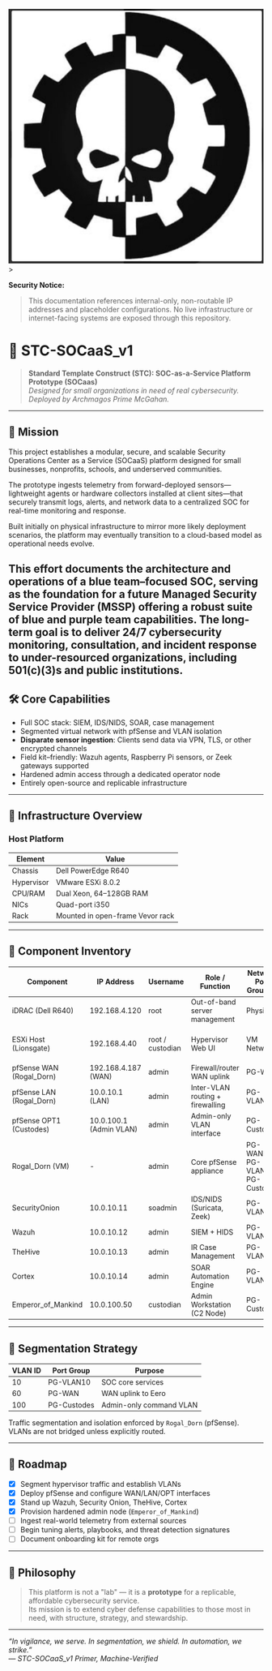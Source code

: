 ![alt text](TYML4855.JPG)> 

**Security Notice:**  
> This documentation references internal-only, non-routable IP addresses and placeholder configurations. No live infrastructure or internet-facing systems are exposed through this repository.

# 🔱 STC-SOCaaS_v1

> **Standard Template Construct (STC): SOC-as-a-Service Platform Prototype (SOCaas)**  
> *Designed for small organizations in need of real cybersecurity. Deployed by Archmagos Prime McGahan.*

---

## 📜 Mission

This project establishes a modular, secure, and scalable Security Operations Center as a Service (SOCaaS) platform designed for small businesses, nonprofits, schools, and underserved communities.

The prototype ingests telemetry from forward-deployed sensors—lightweight agents or hardware collectors installed at client sites—that securely transmit logs, alerts, and network data to a centralized SOC for real-time monitoring and response.

Built initially on physical infrastructure to mirror more likely deployment scenarios, the platform may eventually transition to a cloud-based model as operational needs evolve.

This effort documents the architecture and operations of a blue team–focused SOC, serving as the foundation for a future Managed Security Service Provider (MSSP) offering a robust suite of blue and purple team capabilities. The long-term goal is to deliver 24/7 cybersecurity monitoring, consultation, and incident response to under-resourced organizations, including 501(c)(3)s and public institutions.
---

## 🛠️ Core Capabilities

- Full SOC stack: SIEM, IDS/NIDS, SOAR, case management
- Segmented virtual network with pfSense and VLAN isolation
- **Disparate sensor ingestion**: Clients send data via VPN, TLS, or other encrypted channels
- Field kit–friendly: Wazuh agents, Raspberry Pi sensors, or Zeek gateways supported
- Hardened admin access through a dedicated operator node
- Entirely open-source and replicable infrastructure

---

## 🧱 Infrastructure Overview

### Host Platform

| Element       | Value                         |
|---------------|-------------------------------|
| Chassis       | Dell PowerEdge R640           |
| Hypervisor    | VMware ESXi 8.0.2             |
| CPU/RAM       | Dual Xeon, 64–128GB RAM       |
| NICs          | Quad-port i350                |
| Rack          | Mounted in open-frame Vevor rack |

---

## 🧾 Component Inventory

| Component                   | IP Address              | Username         | Role / Function                                | Network Port Group(s)             | Notes                                                   |
|----------------------------|--------------------------|------------------|------------------------------------------------|-----------------------------------|----------------------------------------------------------|
| iDRAC (Dell R640)          | 192.168.4.120            | root             | Out-of-band server management                  | Physical                          | Accessed via micro-USB or LAN                            |
| ESXi Host (Lionsgate)      | 192.168.4.40             | root / custodian | Hypervisor Web UI                              | VM Network                        | Manages all VMs; not part of segmented prototype         |
| pfSense WAN (Rogal_Dorn)   | 192.168.4.187 (WAN)      | admin            | Firewall/router WAN uplink                     | PG-WAN                            | DHCP from Eero                                           |
| pfSense LAN (Rogal_Dorn)   | 10.0.10.1 (LAN)          | admin            | Inter-VLAN routing + firewalling               | PG-VLAN10                         | Gateway for SOC services                                 |
| pfSense OPT1 (Custodes)    | 10.0.100.1 (Admin VLAN)  | admin            | Admin-only VLAN interface                      | PG-Custodes                       | Restricted to `Emperor_of_Mankind`                       |
| Rogal_Dorn (VM)            | -                        | admin            | Core pfSense appliance                         | PG-WAN, PG-VLAN10, PG-Custodes    | Interfaces to all VLANs                                  |
| SecurityOnion              | 10.0.10.11               | soadmin          | IDS/NIDS (Suricata, Zeek)                      | PG-VLAN10                         | Packet inspection, flow analysis                         |
| Wazuh                      | 10.0.10.12               | admin            | SIEM + HIDS                                    | PG-VLAN10                         | Log aggregation, rules, and alerting                     |
| TheHive                    | 10.0.10.13               | admin            | IR Case Management                             | PG-VLAN10                         | Alert triage and SOC workflow                            |
| Cortex                     | 10.0.10.14               | admin            | SOAR Automation Engine                         | PG-VLAN10                         | Enrichment and automated response                        |
| Emperor_of_Mankind         | 10.0.100.50              | custodian        | Admin Workstation (C2 Node)                    | PG-Custodes                       | Controls and manages internal appliances                 |

---

## 🔐 Segmentation Strategy

| VLAN ID | Port Group     | Purpose                        |
|---------|----------------|--------------------------------|
| 10      | PG-VLAN10      | SOC core services              |
| 60      | PG-WAN         | WAN uplink to Eero             |
| 100     | PG-Custodes    | Admin-only command VLAN        |

Traffic segmentation and isolation enforced by `Rogal_Dorn` (pfSense). VLANs are not bridged unless explicitly routed.


---

## 🚀 Roadmap

- [x] Segment hypervisor traffic and establish VLANs
- [x] Deploy pfSense and configure WAN/LAN/OPT interfaces
- [x] Stand up Wazuh, Security Onion, TheHive, Cortex
- [x] Provision hardened admin node (`Emperor_of_Mankind`)
- [ ] Ingest real-world telemetry from external sources
- [ ] Begin tuning alerts, playbooks, and threat detection signatures
- [ ] Document onboarding kit for remote orgs

---

## 🧠 Philosophy

> This platform is not a "lab" — it is a **prototype** for a replicable, affordable cybersecurity service.  
> Its mission is to extend cyber defense capabilities to those most in need, with structure, strategy, and stewardship.

---

*“In vigilance, we serve. In segmentation, we shield. In automation, we strike.”*  
*— STC-SOCaaS_v1 Primer, Machine-Verified*

